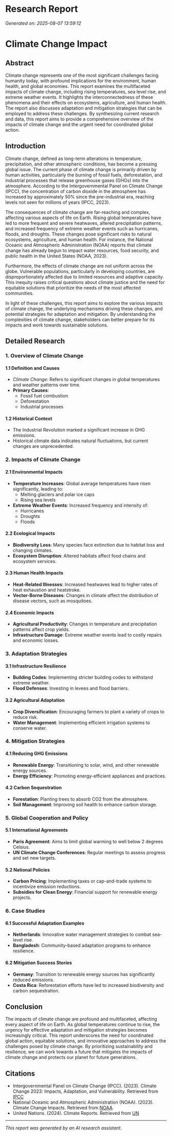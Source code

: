 # Research Report
*Generated on: 2025-08-07 13:59:12*

# Climate Change Impact

## Abstract
Climate change represents one of the most significant challenges facing humanity today, with profound implications for the environment, human health, and global economies. This report examines the multifaceted impacts of climate change, including rising temperatures, sea level rise, and extreme weather events. It highlights the interconnectedness of these phenomena and their effects on ecosystems, agriculture, and human health. The report also discusses adaptation and mitigation strategies that can be employed to address these challenges. By synthesizing current research and data, this report aims to provide a comprehensive overview of the impacts of climate change and the urgent need for coordinated global action.

## Introduction
Climate change, defined as long-term alterations in temperature, precipitation, and other atmospheric conditions, has become a pressing global issue. The current phase of climate change is primarily driven by human activities, particularly the burning of fossil fuels, deforestation, and industrial processes that release greenhouse gases (GHGs) into the atmosphere. According to the Intergovernmental Panel on Climate Change (IPCC), the concentration of carbon dioxide in the atmosphere has increased by approximately 50% since the pre-industrial era, reaching levels not seen for millions of years (IPCC, 2023).

The consequences of climate change are far-reaching and complex, affecting various aspects of life on Earth. Rising global temperatures have led to more frequent and severe heatwaves, altered precipitation patterns, and increased frequency of extreme weather events such as hurricanes, floods, and droughts. These changes pose significant risks to natural ecosystems, agriculture, and human health. For instance, the National Oceanic and Atmospheric Administration (NOAA) reports that climate change has already begun to impact water resources, food security, and public health in the United States (NOAA, 2023).

Furthermore, the effects of climate change are not uniform across the globe. Vulnerable populations, particularly in developing countries, are disproportionately affected due to limited resources and adaptive capacity. This inequity raises critical questions about climate justice and the need for equitable solutions that prioritize the needs of the most affected communities.

In light of these challenges, this report aims to explore the various impacts of climate change, the underlying mechanisms driving these changes, and potential strategies for adaptation and mitigation. By understanding the complexities of climate change, stakeholders can better prepare for its impacts and work towards sustainable solutions.

## Detailed Research
### 1. Overview of Climate Change
#### 1.1 Definition and Causes
* *Climate Change*: Refers to significant changes in global temperatures and weather patterns over time.
* **Primary Causes**:
  * Fossil fuel combustion
  * Deforestation
  * Industrial processes

#### 1.2 Historical Context
* The Industrial Revolution marked a significant increase in GHG emissions.
* Historical climate data indicates natural fluctuations, but current changes are unprecedented.

### 2. Impacts of Climate Change
#### 2.1 Environmental Impacts
* **Temperature Increases**: Global average temperatures have risen significantly, leading to:
  * Melting glaciers and polar ice caps
  * Rising sea levels
* **Extreme Weather Events**: Increased frequency and intensity of:
  * Hurricanes
  * Droughts
  * Floods

#### 2.2 Ecological Impacts
* **Biodiversity Loss**: Many species face extinction due to habitat loss and changing climates.
* **Ecosystem Disruption**: Altered habitats affect food chains and ecosystem services.

#### 2.3 Human Health Impacts
* **Heat-Related Illnesses**: Increased heatwaves lead to higher rates of heat exhaustion and heatstroke.
* **Vector-Borne Diseases**: Changes in climate affect the distribution of disease vectors, such as mosquitoes.

#### 2.4 Economic Impacts
* **Agricultural Productivity**: Changes in temperature and precipitation patterns affect crop yields.
* **Infrastructure Damage**: Extreme weather events lead to costly repairs and economic losses.

### 3. Adaptation Strategies
#### 3.1 Infrastructure Resilience
* **Building Codes**: Implementing stricter building codes to withstand extreme weather.
* **Flood Defenses**: Investing in levees and flood barriers.

#### 3.2 Agricultural Adaptation
* **Crop Diversification**: Encouraging farmers to plant a variety of crops to reduce risk.
* **Water Management**: Implementing efficient irrigation systems to conserve water.

### 4. Mitigation Strategies
#### 4.1 Reducing GHG Emissions
* **Renewable Energy**: Transitioning to solar, wind, and other renewable energy sources.
* **Energy Efficiency**: Promoting energy-efficient appliances and practices.

#### 4.2 Carbon Sequestration
* **Forestation**: Planting trees to absorb CO2 from the atmosphere.
* **Soil Management**: Improving soil health to enhance carbon storage.

### 5. Global Cooperation and Policy
#### 5.1 International Agreements
* **Paris Agreement**: Aims to limit global warming to well below 2 degrees Celsius.
* **UN Climate Change Conferences**: Regular meetings to assess progress and set new targets.

#### 5.2 National Policies
* **Carbon Pricing**: Implementing taxes or cap-and-trade systems to incentivize emission reductions.
* **Subsidies for Clean Energy**: Financial support for renewable energy projects.

### 6. Case Studies
#### 6.1 Successful Adaptation Examples
* **Netherlands**: Innovative water management strategies to combat sea-level rise.
* **Bangladesh**: Community-based adaptation programs to enhance resilience.

#### 6.2 Mitigation Success Stories
* **Germany**: Transition to renewable energy sources has significantly reduced emissions.
* **Costa Rica**: Reforestation efforts have led to increased biodiversity and carbon sequestration.

## Conclusion
The impacts of climate change are profound and multifaceted, affecting every aspect of life on Earth. As global temperatures continue to rise, the urgency for effective adaptation and mitigation strategies becomes increasingly critical. This report underscores the need for coordinated global action, equitable solutions, and innovative approaches to address the challenges posed by climate change. By prioritizing sustainability and resilience, we can work towards a future that mitigates the impacts of climate change and protects our planet for future generations.

## Citations
- Intergovernmental Panel on Climate Change (IPCC). (2023). Climate Change 2023: Impacts, Adaptation, and Vulnerability. Retrieved from [IPCC](https://www.ipcc.ch/report/ar6/syr/downloads/report/IPCC_AR6_SYR_SPM.pdf)
- National Oceanic and Atmospheric Administration (NOAA). (2023). Climate Change Impacts. Retrieved from [NOAA](https://www.noaa.gov/education/resource-collections/climate/climate-change-impacts)
- United Nations. (2024). Climate Reports. Retrieved from [UN](https://www.un.org/en/climatechange/reports)

---
*This report was generated by an AI research assistant.*
